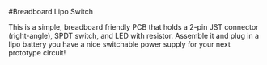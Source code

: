 #Breadboard Lipo Switch

This is a simple, breadboard friendly PCB that holds a 2-pin JST connector (right-angle), SPDT switch, and LED with resistor. Assemble it and plug in a lipo battery you have a nice switchable power supply for your next prototype circuit!
